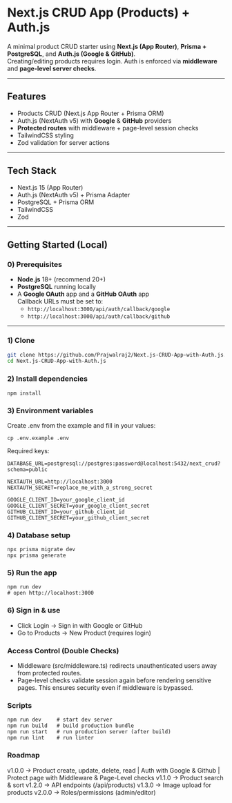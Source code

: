 # Next.js CRUD App (Products) + Auth.js

A minimal product CRUD starter using **Next.js (App Router)**, **Prisma + PostgreSQL**, and **Auth.js (Google & GitHub)**.  
Creating/editing products requires login. Auth is enforced via **middleware** and **page-level server checks**.

---

## Features
- Products CRUD (Next.js App Router + Prisma ORM)
- Auth.js (NextAuth v5) with **Google** & **GitHub** providers
- **Protected routes** with middleware + page-level session checks
- TailwindCSS styling
- Zod validation for server actions

---

## Tech Stack
- Next.js 15 (App Router)
- Auth.js (NextAuth v5) + Prisma Adapter
- PostgreSQL + Prisma ORM
- TailwindCSS
- Zod

---

## Getting Started (Local)

### 0) Prerequisites
- **Node.js** 18+ (recommend 20+)
- **PostgreSQL** running locally
- A **Google OAuth** app and a **GitHub OAuth** app  
  Callback URLs must be set to:
  - `http://localhost:3000/api/auth/callback/google`
  - `http://localhost:3000/api/auth/callback/github`

---

### 1) Clone
```bash
git clone https://github.com/Prajwalraj2/Next.js-CRUD-App-with-Auth.js.git
cd Next.js-CRUD-App-with-Auth.js

```
### 2) Install dependencies
```
npm install
```
### 3) Environment variables
Create .env from the example and fill in your values:

```
cp .env.example .env
```

Required keys:

```
DATABASE_URL=postgresql://postgres:password@localhost:5432/next_crud?schema=public

NEXTAUTH_URL=http://localhost:3000
NEXTAUTH_SECRET=replace_me_with_a_strong_secret

GOOGLE_CLIENT_ID=your_google_client_id
GOOGLE_CLIENT_SECRET=your_google_client_secret
GITHUB_CLIENT_ID=your_github_client_id
GITHUB_CLIENT_SECRET=your_github_client_secret
```
### 4) Database setup
```
npx prisma migrate dev
npx prisma generate
```

### 5) Run the app
```
npm run dev
# open http://localhost:3000
```

### 6) Sign in & use
- Click Login → Sign in with Google or GitHub
- Go to Products → New Product (requires login)

### Access Control (Double Checks)

- Middleware (src/middleware.ts) redirects unauthenticated users away from protected routes.
- Page-level checks validate session again before rendering sensitive pages. This ensures security even if middleware is bypassed.

### Scripts
```
npm run dev     # start dev server
npm run build   # build production bundle
npm run start   # run production server (after build)
npm run lint    # run linter
```


### Roadmap

v1.0.0 → Product create, update, delete, read | Auth with Google & Github | Protect page with Middleware & Page-Level checks
v1.1.0 → Product search & sort
v1.2.0 → API endpoints (/api/products)
v1.3.0 → Image upload for products
v2.0.0 → Roles/permissions (admin/editor)


